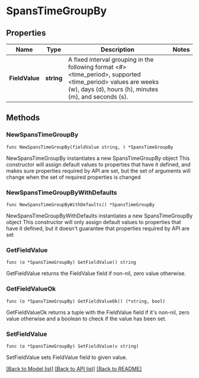 # SpansTimeGroupBy

## Properties

Name | Type | Description | Notes
------------ | ------------- | ------------- | -------------
**FieldValue** | **string** | A fixed interval grouping in the following format &lt;#&gt;&lt;time_period&gt;,  supported &lt;time_period&gt; values are weeks (w), days (d), hours (h), minutes (m), and seconds (s).  | 

## Methods

### NewSpansTimeGroupBy

`func NewSpansTimeGroupBy(fieldValue string, ) *SpansTimeGroupBy`

NewSpansTimeGroupBy instantiates a new SpansTimeGroupBy object
This constructor will assign default values to properties that have it defined,
and makes sure properties required by API are set, but the set of arguments
will change when the set of required properties is changed

### NewSpansTimeGroupByWithDefaults

`func NewSpansTimeGroupByWithDefaults() *SpansTimeGroupBy`

NewSpansTimeGroupByWithDefaults instantiates a new SpansTimeGroupBy object
This constructor will only assign default values to properties that have it defined,
but it doesn't guarantee that properties required by API are set

### GetFieldValue

`func (o *SpansTimeGroupBy) GetFieldValue() string`

GetFieldValue returns the FieldValue field if non-nil, zero value otherwise.

### GetFieldValueOk

`func (o *SpansTimeGroupBy) GetFieldValueOk() (*string, bool)`

GetFieldValueOk returns a tuple with the FieldValue field if it's non-nil, zero value otherwise
and a boolean to check if the value has been set.

### SetFieldValue

`func (o *SpansTimeGroupBy) SetFieldValue(v string)`

SetFieldValue sets FieldValue field to given value.



[[Back to Model list]](../README.md#documentation-for-models) [[Back to API list]](../README.md#documentation-for-api-endpoints) [[Back to README]](../README.md)


